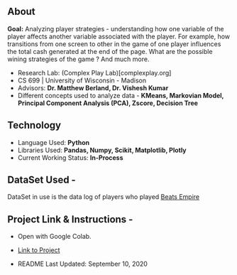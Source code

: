 ## About
**Goal:** Analyzing player strategies - understanding how one variable of the player affects another variable associated with the player. For example, how transitions from one screen to other in the game of one player influences the total cash generated at the end of the page. What are the possible wining strategies of the game ? And much more.

- Research Lab: (Complex Play Lab)[complexplay.org]
- CS 699 | University of Wisconsin - Madison
- Advisors: **Dr. Matthew Berland, Dr. Vishesh Kumar**
- Different concepts used to analyze data - **KMeans, Markovian Model, Principal Component Analysis (PCA), Zscore, Decision Tree**

## Technology 
- Language Used: **Python**
- Libraries Used: **Pandas, Numpy, Scikit, Matplotlib, Plotly**
- Current Working Status: **In-Process**



## DataSet Used - 
DataSet in use is the data log of players who played [Beats Empire](https://info.beatsempire.org) 

## Project Link & Instructions -
- Open with Google Colab. 
- [Link to Project](https://colab.research.google.com/drive/1JqZ_Wk_Ki-TXrfbPK4JPut0oRHc5XUnS?usp=sharing)

- README Last Updated: September 10, 2020
